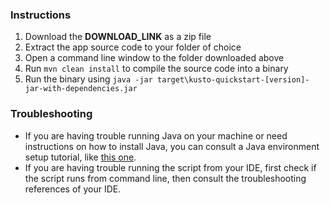 ### Instructions
1. Download the **DOWNLOAD_LINK** as a zip file
2. Extract the app source code to your folder of choice
3. Open a command line window to the folder downloaded above
4. Run `mvn clean install` to compile the source code into a binary
5. Run the binary using `java -jar target\kusto-quickstart-[version]-jar-with-dependencies.jar`

### Troubleshooting

* If you are having trouble running Java on your machine or need instructions on how to install Java, you can consult a Java environment setup tutorial, like [this one](https://www.tutorialspoint.com/java/java_environment_setup.htm).
* If you are having trouble running the script from your IDE, first check if the script runs from command line, then consult the troubleshooting references of your IDE.